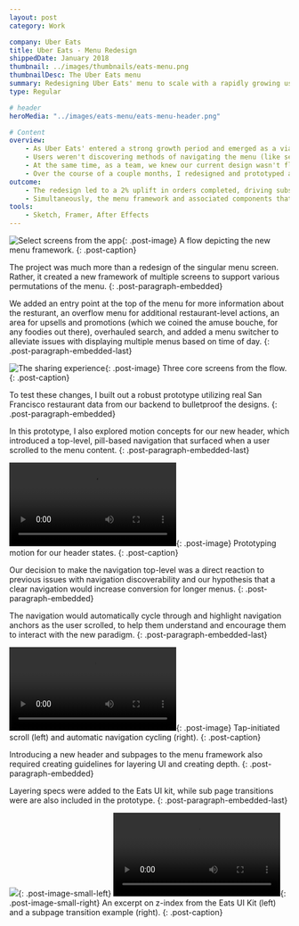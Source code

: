 ```yaml
---
layout: post
category: Work

company: Uber Eats
title: Uber Eats - Menu Redesign
shippedDate: January 2018
thumbnail: ../images/thumbnails/eats-menu.png
thumbnailDesc: The Uber Eats menu
summary: Redesigning Uber Eats' menu to scale with a rapidly growing user base.
type: Regular

# header
heroMedia: "../images/eats-menu/eats-menu-header.png"

# Content
overview:
    - As Uber Eats' entered a strong growth period and emerged as a viable business for Uber, it became clear that our menu design needed an update.
    - Users weren't discovering methods of navigating the menu (like search or our navigation) and our restaurant partners wanted the ability to display multiple menus and dietary information, the latter of which was also blocking lucrative partnerships in some parts of the world.
    - At the same time, as a team, we knew our current design wasn't flexible enough to accomodate features we planned to explore like promotions, smart recommendations, and more restaurant metadata.
    - Over the course of a couple months, I redesigned and prototyped and a new experience and system of menu components help our menu scale.
outcome:
    - The redesign led to a 2% uplift in orders completed, driving substantial revenue for Eats.
    - Simultaneously, the menu framework and associated components that were created laid the foundation for many features that have since been introduced, like restaurant-level promotions, dish dietary information, and restaurant info and opening hours.
tools:
    - Sketch, Framer, After Effects
---
```


![Select screens from the app](../images/eats-menu/eats-menu-flow.png){: .post-image}
A flow depicting the new menu framework.
{: .post-caption}

The project was much more than a redesign of the singular menu screen. Rather, it created a new framework of multiple screens to support various permutations of the menu.
{: .post-paragraph-embedded}

We added an entry point at the top of the menu for more information about the resturant, an overflow menu for additional restaurant-level actions, an area for upsells and promotions (which we coined the amuse bouche, for any foodies out there), overhauled search, and added a menu switcher to alleviate issues with displaying multiple menus based on time of day.
{: .post-paragraph-embedded-last}

![The sharing experience](../images/eats-menu/eats-menu-visuals.png){: .post-image}
Three core screens from the flow.
{: .post-caption}

To test these changes, I built out a robust prototype utilizing real San Francisco restaurant data from our backend to bulletproof the designs.
{: .post-paragraph-embedded}

In this prototype, I also explored motion concepts for our new header, which introduced a top-level, pill-based navigation that surfaced when a user scrolled to the menu content.
{: .post-paragraph-embedded-last}

<video src="../images/eats-menu/eats-menu-header.mp4" autoplay loop></video>{: .post-image}
Prototyping motion for our header states.
{: .post-caption}

Our decision to make the navigation top-level was a direct reaction to previous issues with navigation discoverability and our hypothesis that a clear navigation would increase conversion for longer menus.
{: .post-paragraph-embedded}

The navigation would automatically cycle through and highlight navigation anchors as the user scrolled, to help them understand and encourage them to interact with the new paradigm.
{: .post-paragraph-embedded-last}

<video src="../images/eats-menu/eats-menu-nav.mp4" autoplay loop></video>{: .post-image}
Tap-initiated scroll (left) and automatic navigation cycling (right).
{: .post-caption}

Introducing a new header and subpages to the menu framework also required creating guidelines for layering UI and creating depth.
{: .post-paragraph-embedded}

Layering specs were added to the Eats UI kit, while sub page transitions were are also included in the prototype.
{: .post-paragraph-embedded-last}

<img src="../images/eats-menu/eats-menu-elevation.png" />{: .post-image-small-left}
<video src="../images/eats-menu/eats-menu-metadata.mp4" autoplay loop></video>{: .post-image-small-right}
An excerpt on z-index from the Eats UI Kit (left) and a subpage transition example (right).
{: .post-caption}
